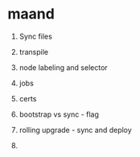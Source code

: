 # maand

1. Sync files
2. transpile
3. node labeling and selector
4. jobs
5. certs

6. bootstrap vs sync - flag
7. rolling upgrade - sync and deploy
8.  